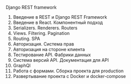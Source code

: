 Django REST framework
1. Введение в REST и Django REST Framework
2. Введение в React. Компонентный подход
3. Serializers. Renderers. Routers
4. Views. Filtering. Pagination
5. Routing. SPA
6. Авторизация. Система прав
7. Авторизация на стороне клиента
8. Тестирование API. Фабрики данных
9. Система версий API. Документация для API
10. GraphQl
11. Работа с формами. Сборка проекта для production
12. Развертывание проекта с Docker и docker-compose